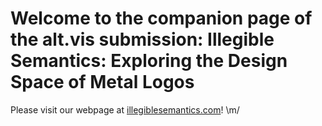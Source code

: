 # Welcome to the companion page of the alt.vis submission: Illegible Semantics: Exploring the Design Space of Metal Logos

Please visit our webpage at [illegiblesemantics.com](http://illegiblesemantics.com/)! \m/